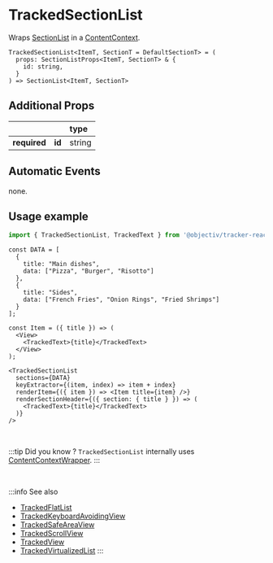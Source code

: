 # TrackedSectionList

Wraps [SectionList](https://reactnative.dev/docs/sectionlist) in a [ContentContext](/taxonomy/reference/location-contexts/ContentContext.md).

```tsx
TrackedSectionList<ItemT, SectionT = DefaultSectionT> = (
  props: SectionListProps<ItemT, SectionT> & {
    id: string,
  }
) => SectionList<ItemT, SectionT>
```

## Additional Props
|               |         | type      | 
|:-------------:|:--------|:----------|
| **required**  | **id**  | string    |

## Automatic Events
none.

## Usage example

```jsx
import { TrackedSectionList, TrackedText } from '@objectiv/tracker-react-native';
```

```tsx
const DATA = [
  {
    title: "Main dishes",
    data: ["Pizza", "Burger", "Risotto"]
  },
  {
    title: "Sides",
    data: ["French Fries", "Onion Rings", "Fried Shrimps"]
  }
];
```

```tsx
const Item = ({ title }) => (
  <View>
    <TrackedText>{title}</TrackedText>
  </View>
);
```

```tsx
<TrackedSectionList
  sections={DATA}
  keyExtractor={(item, index) => item + index}
  renderItem={({ item }) => <Item title={item} />}
  renderSectionHeader={({ section: { title } }) => (
    <TrackedText>{title}</TrackedText>
  )}
/>
```

<br />

:::tip Did you know ?
`TrackedSectionList` internally uses [ContentContextWrapper](/tracking/react/api-reference/locationWrappers/ContentContextWrapper.md).
:::

<br />

:::info See also
- [TrackedFlatList](/tracking/react-native/api-reference/trackedComponents/TrackedFlatList.md)
- [TrackedKeyboardAvoidingView](/tracking/react-native/api-reference/trackedComponents/TrackedKeyboardAvoidingView.md)
- [TrackedSafeAreaView](/tracking/react-native/api-reference/trackedComponents/TrackedSafeAreaView.md)
- [TrackedScrollView](/tracking/react-native/api-reference/trackedComponents/TrackedScrollView.md)
- [TrackedView](/tracking/react-native/api-reference/trackedComponents/TrackedView.md)
- [TrackedVirtualizedList](/tracking/react-native/api-reference/trackedComponents/TrackedVirtualizedList.md)
:::
